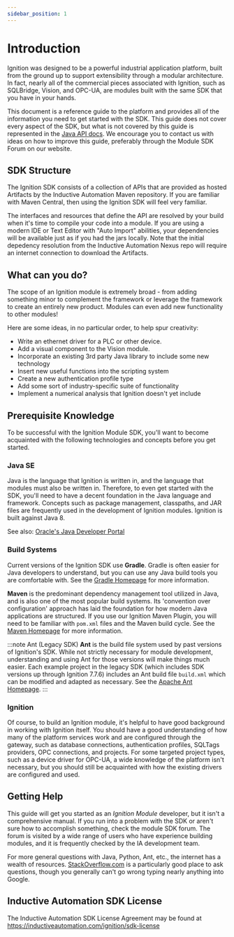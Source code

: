 ```yaml
---
sidebar_position: 1
---
```


# Introduction

Ignition was designed to be a powerful industrial application platform, built from the ground up to support extensibility through a modular architecture. In fact, nearly all of the commercial pieces associated with Ignition, such as SQLBridge, Vision, and OPC-UA, are modules built with the same SDK that you have in your hands.

This document is a reference guide to the platform and provides all of the information you need to get started with the SDK. This guide does not cover every aspect of the SDK, but what is not covered by this guide is represented in the [Java API docs](https://github.com/inductiveautomation/ignition-sdk-examples/wiki/Javadocs-&-Notable-API-Changes). We encourage you to contact us with ideas on how to improve this guide, preferably through the Module SDK Forum on our website.

## SDK Structure
The Ignition SDK consists of a collection of APIs that are provided as hosted Artifacts by the Inductive Automation Maven repository.  If you are familiar with Maven Central, then using the Ignition SDK will feel very familiar.  

The interfaces and resources that define the API are resolved by your build when it's time to compile your code into a module.  If you are using a modern IDE or Text Editor with "Auto Import" abilities, your dependencies will be available just as if you had the jars locally. Note that the initial depedency resolution from the Inductive Automation Nexus repo will require an internet connection to download the Artifacts.

## What can you do?

The scope of an Ignition module is extremely broad - from adding something minor to complement the framework or leverage the framework to create an entirely new product. Modules can even add new functionality to other modules!


Here are some ideas, in no particular order, to help spur creativity:

* Write an ethernet driver for a PLC or other device.
* Add a visual component to the Vision module.
* Incorporate an existing 3rd party Java library to include some new technology 
* Insert new useful functions into the scripting system
* Create a new authentication profile type
* Add some sort of industry-specific suite of functionality 
* Implement a numerical analysis that Ignition doesn't yet include

## Prerequisite Knowledge
To be successful with the Ignition Module SDK, you'll want to become acquainted with the following technologies and concepts before you get started.

### Java SE
Java is the language that Ignition is written in, and the language that modules must also be written in. Therefore, to even get started with the SDK, you'll need to have a decent foundation in the Java language and framework. Concepts such as package management, classpaths, and JAR files are frequently used in the development of Ignition modules. Ignition is built against Java 8. 

See also:  [Oracle's Java Developer Portal](http://www.oracle.com/technetwork/java/index.html)

### Build Systems
Current versions of the Ignition SDK use **Gradle**. Gradle is often easier for Java developers to understand, but you can use any Java build tools you are comfortable with. See the [Gradle Homepage](http://www.gradle.org/) for more information.

**Maven** is the predominant dependency management tool utilized in Java, and is also one of the most popular build systems.  Its 'convention over configuration' approach has laid the foundation for how modern Java applications are structured.  If you use our Ignition Maven Plugin, you will need to be familiar with `pom.xml` files and the Maven build cycle. See the [Maven Homepage](http://maven.apache.org/) for more information.

:::note Ant (Legacy SDK)
**Ant** is the build file system used by past versions of Ignition's SDK.  While not strictly necessary for module development, understanding and using Ant for those versions will make things much easier.  Each example project in the legacy SDK (which includes SDK versions up through Ignition 7.7.6) includes an Ant build file `build.xml` which can be modified and adapted as necessary. See the [Apache Ant Homepage](http://ant.apache.org/).
:::

### Ignition
Of course, to build an Ignition module, it's helpful to have good background in working with Ignition itself. You should have a good understanding of how many of the platform services work and are configured through the gateway, such as database connections, authentication profiles, SQLTags providers, OPC connections, and projects. For some targeted project types, such as a device driver for OPC-UA, a wide knowledge of the platform isn't necessary, but you should still be acquainted with how the existing drivers are configured and used.

## Getting Help
This guide will get you started as an *Ignition Module* developer, but it isn't a comprehensive manual.  If you run into a problem with the SDK or aren't sure how to accomplish something, check the module SDK forum. The forum is visited by a wide range of users who have experience building modules, and it is frequently checked by the IA development team.

For more general questions with Java, Python, Ant, etc., the internet has a wealth of resources. [StackOverflow.com](http://www.stackoverflow.com/) is a particularly good place to ask questions, though you generally can't go wrong typing nearly anything into Google.

## Inductive Automation SDK License
The Inductive Automation SDK License Agreement may be found at https://inductiveautomation.com/ignition/sdk-license